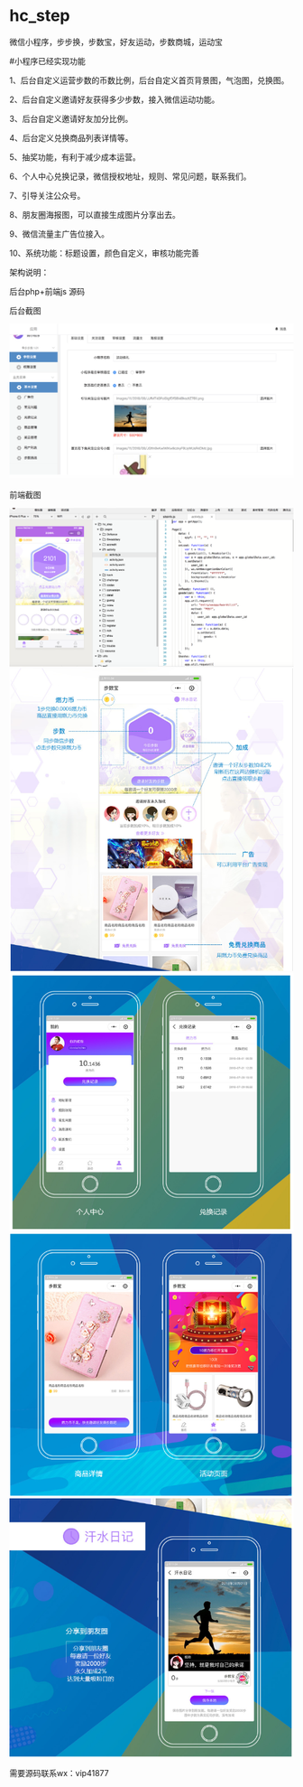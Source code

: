 # hc_step
微信小程序，步步换，步数宝，好友运动，步数商城，运动宝


#小程序已经实现功能

1、后台自定义运营步数的币数比例，后台自定义首页背景图，气泡图，兑换图。

2、后台自定义邀请好友获得多少步数，接入微信运动功能。

3、后台自定义邀请好友加分比例。

4、后台定义兑换商品列表详情等。

5、抽奖功能，有利于减少成本运营。

6、个人中心兑换记录，微信授权地址，规则、常见问题，联系我们。

7、引导关注公众号。

8、朋友圈海报图，可以直接生成图片分享出去。

9、微信流量主广告位接入。

10、系统功能：标题设置，颜色自定义，审核功能完善


架构说明：

后台php+前端js 源码


后台截图

![image](https://github.com/hexiaochun/hc_step/blob/master/WX20180901-151324%402x.png)


前端截图

![image](https://github.com/hexiaochun/hc_step/blob/master/WX20180901-152637%402x.png)
![image](https://github.com/hexiaochun/hc_step/blob/master/O1CN011ybvhBtyaXsqrS2_!!790416598.png)
![image](https://github.com/hexiaochun/hc_step/blob/master/O1CN011ybvhAzOVchiQuJ_!!790416598.png)
![image](https://github.com/hexiaochun/hc_step/blob/master/O1CN011ybvhAoAkw0Fj9l_!!790416598.png)
![image](https://github.com/hexiaochun/hc_step/blob/master/O1CN011ybvhAoAQ8661yu_!!790416598.png)



需要源码联系wx：vip41877


